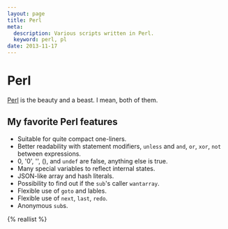 ```yaml
---
layout: page
title: Perl
meta:
  description: Various scripts written in Perl.
  keyword: perl, pl
date: 2013-11-17
---
```


# Perl

[Perl](http://perl.org/) is the beauty and a beast. I mean, both of them.

## My favorite Perl features

* Suitable for quite compact one-liners.
* Better readability with statement modifiers, `unless` and `and`, `or`, `xor`, `not` between expressions.
* 0, '0', '', (), and `undef` are false, anything else is true.
* Many special variables to reflect internal states.
* JSON-like array and hash literals.
* Possibility to find out if the `sub`'s caller `wantarray`.
* Flexible use of `goto` and lables.
* Flexible use of `next`, `last`, `redo`.
* Anonymous `sub`s.

{% reallist %}

